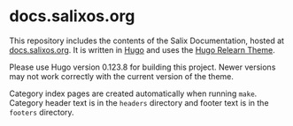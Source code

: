 # docs.salixos.org

This repository includes the contents of the Salix Documentation, hosted at
[docs.salixos.org](https://docs.salixos.org/). It is written in
[Hugo](https://gohugo.io/) and uses the
[Hugo Relearn Theme](https://mcshelby.github.io/hugo-theme-relearn).

Please use Hugo version 0.123.8 for building this project. Newer versions may
not work correctly with the current version of the theme.

Category index pages are created automatically when running `make`. Category
header text is in the `headers` directory and footer text is in the `footers`
directory.

